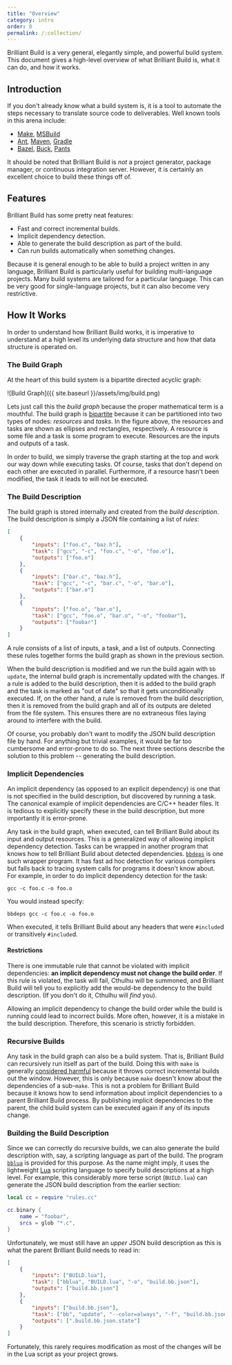 ```yaml
---
title: "Overview"
category: intro
order: 0
permalink: /:collection/
---
```


Brilliant Build is a very general, elegantly simple, and powerful build system.
This document gives a high-level overview of what Brilliant Build is, what it
can do, and how it works.

## Introduction

If you don't already know what a build system is, it is a tool to automate the
steps necessary to translate source code to deliverables. Well known tools in
this arena include:

 * [Make][], [MSBuild][]
 * [Ant][], [Maven][], [Gradle][]
 * [Bazel][], [Buck][], [Pants][]

It should be noted that Brilliant Build is *not* a project generator, package
manager, or continuous integration server. However, it is certainly an excellent
choice to build these things off of.

[Make]: https://www.gnu.org/software/make/
[MSBuild]: https://github.com/Microsoft/msbuild
[Ant]: http://ant.apache.org/
[Maven]: https://maven.apache.org/
[Gradle]: http://gradle.org/
[Bazel]: http://bazel.io/
[Buck]: https://buckbuild.com/
[Pants]: http://pantsbuild.github.io/

## Features

Brilliant Build has some pretty neat features:

 * Fast and correct incremental builds.
 * Implicit dependency detection.
 * Able to generate the build description as part of the build.
 * Can run builds automatically when something changes.

Because it is general enough to be able to build a project written in any
language, Brilliant Build is particularly useful for building multi-language
projects. Many build systems are tailored for a particular language. This can be
very good for single-language projects, but it can also become very restrictive.

## How It Works

In order to understand how Brilliant Build works, it is imperative to understand
at a high level its underlying data structure and how that data structure is
operated on.

### The Build Graph

At the heart of this build system is a bipartite directed acyclic graph:

![Build Graph]({{ site.baseurl }}/assets/img/build.png)

Lets just call this the *build graph* because the proper mathematical term is a
mouthful. The build graph is [bipartite][] because it can be partitioned into
two types of nodes: *resources* and *tasks*. In the figure above, the resources
and tasks are shown as ellipses and rectangles, respectively. A resource is some
file and a task is some program to execute. Resources are the inputs and outputs
of a task.

In order to build, we simply traverse the graph starting at the top and work our
way down while executing tasks. Of course, tasks that don't depend on each other
are executed in parallel. Furthermore, if a resource hasn't been modified, the
task it leads to will not be executed.

[bipartite]: https://en.wikipedia.org/wiki/Bipartite_graph

### The Build Description

The build graph is stored internally and created from the *build description*.
The build description is simply a JSON file containing a list of *rules*:

```json
[
    {
        "inputs": ["foo.c", "baz.h"],
        "task": ["gcc", "-c", "foo.c", "-o", "foo.o"],
        "outputs": ["foo.o"]
    },
    {
        "inputs": ["bar.c", "baz.h"],
        "task": ["gcc", "-c", "bar.c", "-o", "bar.o"],
        "outputs": ["bar.o"]
    },
    {
        "inputs": ["foo.o", "bar.o"],
        "task": ["gcc", "foo.o", "bar.o", "-o", "foobar"],
        "outputs": ["foobar"]
    }
]
```

A rule consists of a list of inputs, a task, and a list of outputs. Connecting
these rules together forms the build graph as shown in the previous section.

When the build description is modified and we run the build again with `bb
update`, the internal build graph is incrementally updated with the changes. If
a rule is added to the build description, then it is added to the build graph
and the task is marked as "out of date" so that it gets unconditionally
executed. If, on the other hand, a rule is removed from the build description,
then it is removed from the build graph and all of its outputs are deleted from
the file system. This ensures there are no extraneous files laying around to
interfere with the build.

Of course, you probably don't want to modify the JSON build description file by
hand. For anything but trivial examples, it would be far too cumbersome and
error-prone to do so. The next three sections describe the solution to this
problem -- generating the build description.

### Implicit Dependencies

An implicit dependency (as opposed to an explicit dependency) is one that is not
specified in the build description, but discovered by running a task. The
canonical example of implicit dependencies are C/C++ header files. It is tedious
to explicitly specify these in the build description, but more importantly it is
error-prone.

Any task in the build graph, when executed, can tell Brilliant Build about its
input and output resources. This is a generalized way of allowing implicit
dependency detection. Tasks can be wrapped in another program that knows how to
tell Brilliant Build about detected dependencies. [`bbdeps`][bbdeps] is one such
wrapper program. It has fast ad hoc detection for various compilers but falls
back to tracing system calls for programs it doesn't know about. For example, in
order to do implicit dependency detection for the task:

    gcc -c foo.c -o foo.o

You would instead specify:

    bbdeps gcc -c foo.c -o foo.o

When executed, it tells Brilliant Build about any headers that were `#include`d
or transitively `#include`d.

#### Restrictions

There is one immutable rule that cannot be violated with implicit dependencies:
**an implicit dependency must not change the build order**. If this rule is
violated, the task will fail, Cthulhu will be summoned, and Brilliant Build will
tell you to explicitly add the would-be dependency to the build description. (If
you don't do it, Cthulhu will *find* you).

Allowing an implicit dependency to change the build order while the build is
running could lead to incorrect builds. More often, however, it is a mistake in
the build description. Therefore, this scenario is strictly forbidden.

[bbdeps]: https://github.com/jasonwhite/bbdeps

### Recursive Builds

Any task in the build graph can also be a build system. That is, Brilliant Build
can recursively run itself as part of the build. Doing this with `make` is
generally [considered harmful][RMCH] because it throws correct incremental
builds out the window. However, this is only because `make` doesn't know about
the dependencies of a sub-`make`. This is not a problem for Brilliant Build
because it knows how to send information about implicit dependencies to a parent
Brilliant Build process. By publishing implicit dependencies to the parent, the
child build system can be executed again if any of its inputs change.

[RMCH]: http://lcgapp.cern.ch/project/architecture/recursive_make.pdf

### Building the Build Description

Since we can correctly do recursive builds, we can also generate the build
description with, say, a scripting language as part of the build. The program
[`bblua`][bblua] is provided for this purpose. As the name might imply, it uses the
lightweight [Lua][] scripting language to specify build descriptions at a high
level. For example, this considerably more terse script (`BUILD.lua`) can
generate the JSON build description from the earlier section:

```lua
local cc = require "rules.cc"

cc.binary {
    name = "foobar",
    srcs = glob "*.c",
}
```

Unfortunately, we must still have an *upper* JSON build description as this is
what the parent Brilliant Build needs to read in:

```json
[
    {
        "inputs": ["BUILD.lua"],
        "task": ["bblua", "BUILD.lua", "-o", "build.bb.json"],
        "outputs": ["build.bb.json"]
    },
    {
        "inputs": ["build.bb.json"],
        "task": ["bb", "update", "--color=always", "-f", "build.bb.json"],
        "outputs": [".build.bb.json.state"]
    }
]
```

Fortunately, this rarely requires modification as most of the changes will be in
the Lua script as your project grows.

[bblua]: https://github.com/jasonwhite/bblua
[Lua]: https://www.lua.org/
